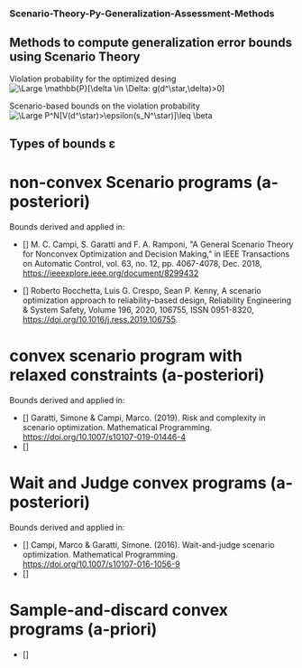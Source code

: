 ### Scenario-Theory-Py-Generalization-Assessment-Methods
## Methods to compute generalization error bounds using Scenario Theory

Violation probability for the optimized desing 
<img src="https://latex.codecogs.com/svg.latex?\Large&space; V(d^\star)=P[\delta \in \Delta: g(d^*,\delta)>0]" title="\Large \mathbb{P}[\delta \in \Delta: g(d^\star,\delta)>0]" />

Scenario-based bounds on the violation probability 
<img src="https://latex.codecogs.com/svg.latex?\Large&space; P^N[V(d^\star)>\epsilon(s_N^*)]\leq \beta" title="\Large P^N[V(d^\star)>\epsilon(s_N^\star)]\leq \beta" />


## Types of bounds ε

# non-convex Scenario programs  (a-posteriori)
Bounds derived and applied in:
  - [] M. C. Campi, S. Garatti and F. A. Ramponi, "A General Scenario Theory for Nonconvex Optimization and Decision Making," in IEEE   Transactions on Automatic Control, vol. 63, no. 12, pp. 4067-4078, Dec. 2018, https://ieeexplore.ieee.org/document/8299432
  
  - [] Roberto Rocchetta, Luis G. Crespo, Sean P. Kenny, A scenario optimization approach to reliability-based design,
     Reliability Engineering & System Safety, Volume 196, 2020, 106755, ISSN 0951-8320, https://doi.org/10.1016/j.ress.2019.106755.

# convex scenario program with relaxed constraints (a-posteriori)
Bounds derived and applied in:
 -  [] Garatti, Simone & Campi, Marco. (2019). Risk and complexity in scenario optimization. 
        Mathematical Programming. https://doi.org/10.1007/s10107-019-01446-4
 -  []

# Wait and Judge convex programs (a-posteriori)
Bounds derived and applied in:
 - [] Campi, Marco & Garatti, Simone. (2016). Wait-and-judge scenario optimization. 
      Mathematical Programming. https://doi.org/10.1007/s10107-016-1056-9
 - []

# Sample-and-discard convex programs (a-priori)
 - []
